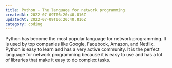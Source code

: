 ```yaml
---
title: Python - The language for network programming
createdAt: 2022-07-09T06:20:40.816Z
updatedAt: 2022-07-09T06:20:40.816Z
category: coding
---
```


Python has become the most popular language for network programming. It is used by top companies like Google, Facebook, Amazon, and Netflix. Python is easy to learn and has a very active community. It is the perfect language for network programming because it is easy to use and has a lot of libraries that make it easy to do complex tasks.
